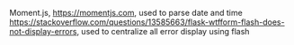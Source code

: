 Moment.js, https://momentjs.com, used to parse date and time
https://stackoverflow.com/questions/13585663/flask-wtfform-flash-does-not-display-errors, used to centralize all error display using flash